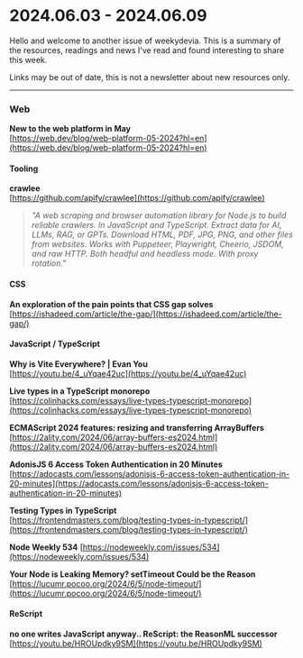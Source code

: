 # 2024.06.03 - 2024.06.09

Hello and welcome to another issue of weekydevia. This is a summary of the
resources, readings and news I've read and found interesting to share this week.

Links may be out of date, this is not a newsletter about new resources only.

-----

### Web

**New to the web platform in May**  
[https://web.dev/blog/web-platform-05-2024?hl=en](https://web.dev/blog/web-platform-05-2024?hl=en)

#### Tooling

**crawlee**  
[https://github.com/apify/crawlee](https://github.com/apify/crawlee)

> _"A web scraping and browser automation library for Node.js to build
> reliable crawlers. In JavaScript and TypeScript. Extract data for AI, LLMs,
> RAG, or GPTs. Download HTML, PDF, JPG, PNG, and other files from websites.
> Works with Puppeteer, Playwright, Cheerio, JSDOM, and raw HTTP. Both headful
> and headless mode. With proxy rotation."_

#### CSS

**An exploration of the pain points that CSS gap solves**  
[https://ishadeed.com/article/the-gap/](https://ishadeed.com/article/the-gap/)

#### JavaScript / TypeScript

**Why is Vite Everywhere? | Evan You**  
[https://youtu.be/4_uYqae42uc](https://youtu.be/4_uYqae42uc)

**Live types in a TypeScript monorepo**  
[https://colinhacks.com/essays/live-types-typescript-monorepo](https://colinhacks.com/essays/live-types-typescript-monorepo)

**ECMAScript 2024 features: resizing and transferring ArrayBuffers**  
[https://2ality.com/2024/06/array-buffers-es2024.html](https://2ality.com/2024/06/array-buffers-es2024.html)

**AdonisJS 6 Access Token Authentication in 20 Minutes**  
[https://adocasts.com/lessons/adonisjs-6-access-token-authentication-in-20-minutes](https://adocasts.com/lessons/adonisjs-6-access-token-authentication-in-20-minutes)

**Testing Types in TypeScript**  
[https://frontendmasters.com/blog/testing-types-in-typescript/](https://frontendmasters.com/blog/testing-types-in-typescript/)

**Node Weekly 534**
[https://nodeweekly.com/issues/534](https://nodeweekly.com/issues/534)

**Your Node is Leaking Memory? setTimeout Could be the Reason**  
[https://lucumr.pocoo.org/2024/6/5/node-timeout/](https://lucumr.pocoo.org/2024/6/5/node-timeout/)

#### ReScript

**no one writes JavaScript anyway.. ReScript: the ReasonML successor**  
[https://youtu.be/HROUpdky9SM](https://youtu.be/HROUpdky9SM)
